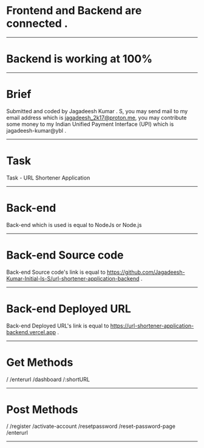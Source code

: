 # Frontend and Backend are connected .

<hr/>

# Backend is working at 100%

<hr/>

# Brief

Submitted and coded by Jagadeesh Kumar . S, you may send mail to my email address which is jagadeesh_2k17@proton.me, you may contribute some money to my Indian Unified Payment Interface (UPI) which is jagadeesh-kumar@ybl .

<hr/>

# Task 

Task - URL Shortener Application

<hr/>

# Back-end

Back-end which is used is equal to NodeJs or Node.js

<hr/>

# Back-end Source code

Back-end Source code's link is equal to https://github.com/Jagadeesh-Kumar-Initial-Is-S/url-shortener-application-backend .

<hr/>

# Back-end Deployed URL

Back-end Deployed URL's link is equal to https://url-shortener-application-backend.vercel.app .

<hr/>

# Get Methods

/
/enterurl
/dashboard
/:shortURL

<hr/>

# Post Methods

/
/register
/activate-account
/resetpassword
/reset-password-page
/enterurl

<hr/>
